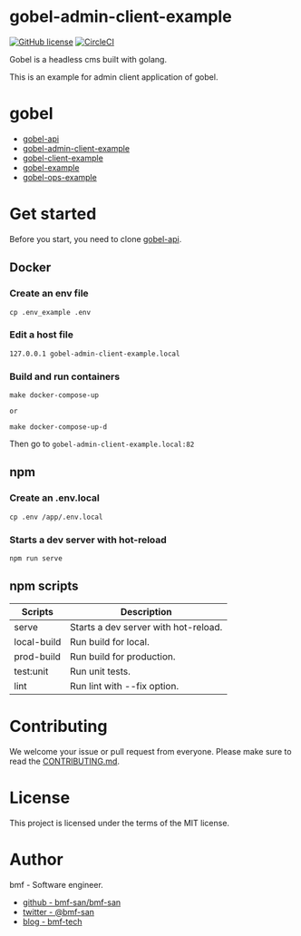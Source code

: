 # gobel-admin-client-example
[![GitHub license](https://img.shields.io/github/license/bmf-san/gobel-admin-client-example)](https://github.com/bmf-san/gobel-admin-client-example/blob/master/LICENSE)
[![CircleCI](https://circleci.com/gh/bmf-san/gobel-admin-client-example.svg?style=svg)](https://circleci.com/gh/bmf-san/gobel-admin-client-example)

Gobel is a headless cms built with golang. 

This is an example for admin client application of gobel.

# gobel
- [gobel-api](https://github.com/bmf-san/gobel-api)
- [gobel-admin-client-example](https://github.com/bmf-san/gobel-admin-client-example)
- [gobel-client-example](https://github.com/bmf-san/gobel-client-example)
- [gobel-example](https://github.com/bmf-san/gobel-example)
- [gobel-ops-example](https://github.com/bmf-san/gobel-ops-example)

# Get started
Before you start, you need to clone [gobel-api](https://github.com/bmf-san/gobel-api).

## Docker
### Create an env file
```
cp .env_example .env
```

### Edit a host file
```
127.0.0.1 gobel-admin-client-example.local
```

### Build and run containers
```
make docker-compose-up

or

make docker-compose-up-d
```

Then go to `gobel-admin-client-example.local:82`

## npm
### Create an .env.local
```
cp .env /app/.env.local
```

### Starts a dev server with hot-reload
```
npm run serve
```

## npm scripts
|   Scripts   |             Description              |
| ----------- | ------------------------------------ |
| serve       | Starts a dev server with hot-reload. |
| local-build | Run build for local.                 |
| prod-build  | Run build for production.            |
| test:unit   | Run unit tests.                      |
| lint        | Run lint with --fix option.          |

# Contributing
We welcome your issue or pull request from everyone.
Please make sure to read the [CONTRIBUTING.md](https://github.com/bmf-san/gobel-admin-client-example/.github/CONTRIBUTING.md).

# License
This project is licensed under the terms of the MIT license.

# Author
bmf - Software engineer.

- [github - bmf-san/bmf-san](https://github.com/bmf-san/bmf-san)
- [twitter - @bmf-san](https://twitter.com/bmf_san)
- [blog - bmf-tech](http://bmf-tech.com/)
